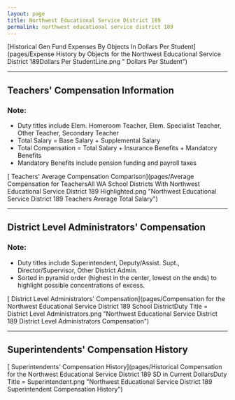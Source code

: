 ```yaml
---
layout: page
title: Northwest Educational Service District 189
permalink: northwest educational service district 189
---
```



[Historical Gen Fund Expenses By Objects In Dollars Per Student](pages/Expense History by Objects for the Northwest Educational Service District 189Dollars Per StudentLine.png " Dollars Per Student")


___

## Teachers' Compensation Information
### Note:
- Duty titles include Elem. Homeroom Teacher, Elem. Specialist Teacher, Other Teacher, Secondary Teacher
- Total Salary = Base Salary + Supplemental Salary
- Total Compensation = Total Salary + Insurance Benefits + Mandatory Benefits
- Mandatory Benefits include pension funding and payroll taxes

[ Teachers' Average Compensation Comparison](pages/Average Compensation for TeachersAll WA School Districts With Northwest Educational Service District 189 Highlighted.png "Northwest Educational Service District 189 Teachers Average Total Salary")


___

## District Level Administrators' Compensation

### Note:
- Duty titles include Superintendent, Deputy/Assist. Supt., Director/Supervisor, Other District Admin.
- Sorted in pyramid order (highest in the center, lowest on the ends) to highlight possible concentrations of excess.

[ District Level Administrators' Compensation](pages/Compensation for the Northwest Educational Service District 189 School DistrictDuty Title = District Level Administrators.png "Northwest Educational Service District 189 District Level Administrators Compensation")


___

## Superintendents' Compensation History

[ Superintendents' Compensation History](pages/Historical Compensation for the Northwest Educational Service District 189 SD in Current DollarsDuty Title = Superintendent.png "Northwest Educational Service District 189 Superintendent Compensation History")

